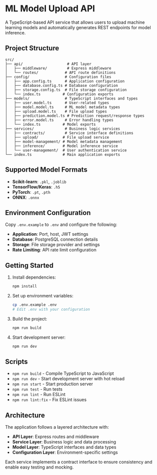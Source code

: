 # ML Model Upload API

A TypeScript-based API service that allows users to upload machine learning models and automatically generates REST endpoints for model inference.

## Project Structure

```
src/
├── api/                    # API layer
│   ├── middleware/         # Express middleware
│   └── routes/            # API route definitions
├── config/                # Configuration files
│   ├── app.config.ts      # Application configuration
│   ├── database.config.ts # Database configuration
│   ├── storage.config.ts  # File storage configuration
│   └── index.ts          # Configuration exports
├── models/                # TypeScript interfaces and types
│   ├── user.model.ts      # User-related types
│   ├── model.model.ts     # ML model metadata types
│   ├── upload.model.ts    # File upload types
│   ├── prediction.model.ts # Prediction request/response types
│   ├── error.model.ts     # Error handling types
│   └── index.ts          # Model exports
├── services/              # Business logic services
│   ├── contracts/         # Service interface definitions
│   ├── upload/           # File upload service
│   ├── model-management/ # Model metadata management
│   ├── inference/        # Model inference service
│   └── user-management/  # User authentication service
└── index.ts              # Main application exports
```

## Supported Model Formats

- **Scikit-learn**: `.pkl`, `.joblib`
- **TensorFlow/Keras**: `.h5`
- **PyTorch**: `.pt`, `.pth`
- **ONNX**: `.onnx`

## Environment Configuration

Copy `.env.example` to `.env` and configure the following:

- **Application**: Port, host, JWT settings
- **Database**: PostgreSQL connection details
- **Storage**: File storage provider and settings
- **Rate Limiting**: API rate limit configuration

## Getting Started

1. Install dependencies:
   ```bash
   npm install
   ```

2. Set up environment variables:
   ```bash
   cp .env.example .env
   # Edit .env with your configuration
   ```

3. Build the project:
   ```bash
   npm run build
   ```

4. Start development server:
   ```bash
   npm run dev
   ```

## Scripts

- `npm run build` - Compile TypeScript to JavaScript
- `npm run dev` - Start development server with hot reload
- `npm run start` - Start production server
- `npm run test` - Run tests
- `npm run lint` - Run ESLint
- `npm run lint:fix` - Fix ESLint issues

## Architecture

The application follows a layered architecture with:

- **API Layer**: Express routes and middleware
- **Service Layer**: Business logic and data processing
- **Model Layer**: TypeScript interfaces and data types
- **Configuration Layer**: Environment-specific settings

Each service implements a contract interface to ensure consistency and enable easy testing and mocking.